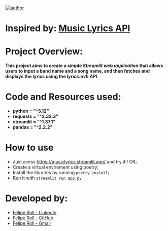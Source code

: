 [![author](https://img.shields.io/badge/author-feliperoll-purple.svg)](https://www.linkedin.com/in/felipe-roll/)

# Inspired by: [Music Lyrics API](https://www.youtube.com/watch?v=_03CKMuvIxU)

# Project Overview: 
<b>This project aims to create a simple *Streamlit web application* that allows users to input a band name and a song name, and then fetches and displays the lyrics using the *lyrics.ovh API*</b>.

# Code and Resources used:
* **python = "^3.12"**
* **requests = "^2.32.3"**
* **streamlit = "^1.37.1"**
* **pandas = "^2.2.2"**

# How to use
* Just acess https://musiclyrics.streamlit.app/ and try it!! OR;
* Create a virtual enviroment using poetry;
* Install the libraries by running ```poetry install```;
* Run it with ```streamlit run app.py```

# Developed by: 
  * [Felipe Roll - LinkedIn](https://www.linkedin.com/in/felipe-roll)
  * [Felipe Roll - GitHub](https://github.com/FelipeLRoll)
  * [Felipe Roll - Gmail](felipelroll@gmail.com)
